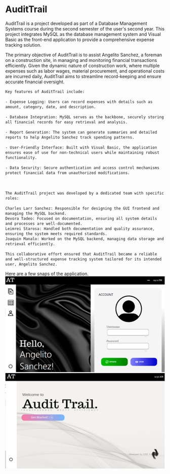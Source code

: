 # AuditTrail
AuditTrail is a project developed as part of a Database Management Systems course during the second semester of the user's second year. This project integrates MySQL as the database management system and Visual Basic as the front-end application to provide a comprehensive expense tracking solution.
    
The primary objective of AuditTrail is to assist Angelito Sanchez, a foreman on a construction site, in managing and monitoring financial transactions efficiently. Given the dynamic nature of construction work, where multiple expenses such as labor wages, material procurement, and operational costs are incurred daily, AuditTrail aims to streamline record-keeping and ensure accurate financial oversight. 

   
    Key features of AuditTrail include:  
    
    - Expense Logging: Users can record expenses with details such as amount, category, date, and description. 
    
    - Database Integration: MySQL serves as the backbone, securely storing all financial records for easy retrieval and analysis. 
    
    - Report Generation: The system can generate summaries and detailed reports to help Angelito Sanchez track spending patterns. 
    
    - User-Friendly Interface: Built with Visual Basic, the application ensures ease of use for non-technical users while maintaining robust functionality. 
    
    - Data Security: Secure authentication and access control mechanisms protect financial data from unauthorized modifications. 



    The AuditTrail project was developed by a dedicated team with specific roles:
    
    Charles Larr Sanchez: Responsible for designing the GUI frontend and managing the MySQL backend.
    Devora Tadeo: Focused on documentation, ensuring all system details and processes are well-documented.
    Leimrei Starosa: Handled both documentation and quality assurance, ensuring the system meets required standards.
    Joaquin Manalo: Worked on the MySQL backend, managing data storage and retrieval efficiently.
    
    This collaborative effort ensured that AuditTrail became a reliable and well-structured expense tracking system tailored for its intended user, Angelito Sanchez.

Here are a few snaps of the application.
![snap1](img1.png)
![snap2](img2.png)
    
